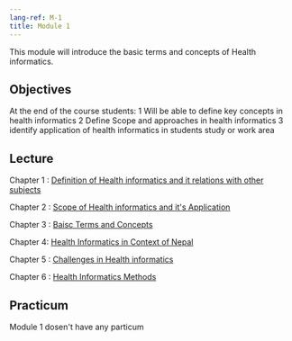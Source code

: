 ```yaml
---
lang-ref: M-1
title: Module 1
---
```

This module will introduce the basic terms and concepts of Health informatics. 

## Objectives 
At the end of the course students:
1	Will be able to define key concepts in health informatics
2	Define Scope and approaches in health informatics
3	identify application of health informatics in students study or work area 


## Lecture
Chapter 1 : [Definition of Health informatics and it relations with other subjects](01_01.md)

Chapter 2 : [Scope of Health informatics and it's Application](01_02.md)

Chapter 3 : [Baisc Terms and Concepts](01_03.md)

Chapter 4: [Health Informatics in Context of Nepal](01_04.md)

Chapter 5 : [Challenges in Health informatics](01_05.md)

Chapter 6 : [Health Informatics Methods](01_05.md)

## Practicum
Module 1 dosen't have any particum
